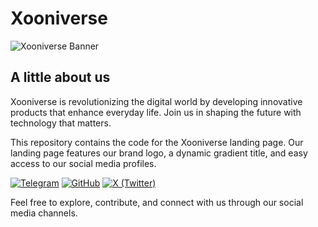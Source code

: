 # Xooniverse

![Xooniverse Banner](https://xooniverse.com/assets/xooniverse-banner.png)

## A little about us

Xooniverse is revolutionizing the digital world by developing innovative products that enhance everyday life. Join us in shaping the future with technology that matters.

This repository contains the code for the Xooniverse landing page. Our landing page features our brand logo, a dynamic gradient title, and easy access to our social media profiles.

[![Telegram](https://img.shields.io/badge/Telegram-2CA5E0?style=for-the-badge&logo=telegram&logoColor=white)](https://telegram.me/xooniverse)
[![GitHub](https://img.shields.io/badge/GitHub-181717?style=for-the-badge&logo=github&logoColor=white)](https://github.com/xooniverse)
[![X (Twitter)](https://img.shields.io/badge/X%20(Twitter)-1DA1F2?style=for-the-badge&logo=x&logoColor=white)](https://x.com/xooniverse)

Feel free to explore, contribute, and connect with us through our social media channels.
